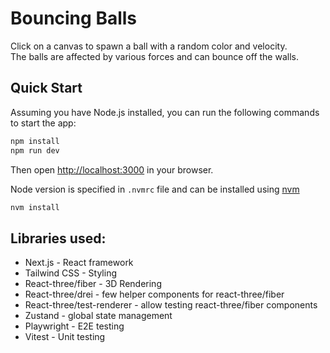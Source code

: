 # Bouncing Balls

Click on a canvas to spawn a ball with a random color and velocity.  
The balls are affected by various forces and can bounce off the walls.

## Quick Start

Assuming you have Node.js installed, you can run the following commands to start the app:

```bash
npm install
npm run dev
```

Then open [http://localhost:3000](http://localhost:3000) in your browser.

Node version is specified in `.nvmrc` file and can be installed using [nvm](https://github.com/nvm-sh/nvm])

```bash
nvm install
```

## Libraries used:

-   Next.js - React framework
-   Tailwind CSS - Styling
-   React-three/fiber - 3D Rendering
-   React-three/drei - few helper components for react-three/fiber
-   React-three/test-renderer - allow testing react-three/fiber components
-   Zustand - global state management
-   Playwright - E2E testing
-   Vitest - Unit testing
